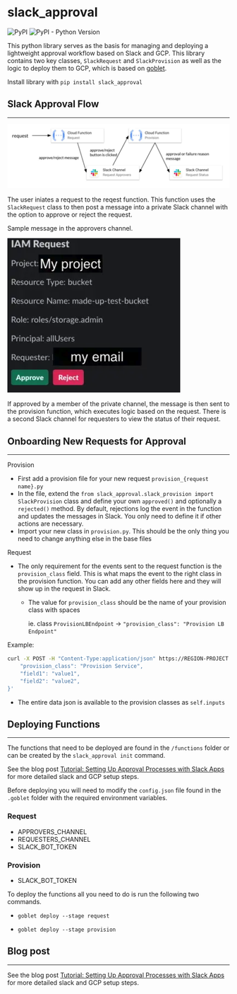 # slack_approval

![PyPI](https://img.shields.io/pypi/v/slack_approval?color=blue&style=plastic)
![PyPI - Python Version](https://img.shields.io/pypi/pyversions/slack_approval?style=plastic)

This python library serves as the basis for managing and deploying a lightweight approval workflow based on Slack and GCP. This library contains two key classes, `SlackRequest` and `SlackProvision` as well as the logic to deploy them to GCP, which is based on [goblet](https://github.com/goblet/goblet). 

Install library with `pip install slack_approval`

## Slack Approval Flow 
______________________

![approval_flow](images/approval_flow.png "Approval Flow")

The user iniates a request to the reqest function. This function uses the `SlackRequest` class to then post a message into a private Slack channel with the option to approve or reject the request. 

Sample message in the approvers channel. 

![sample_message](images/sample_message.png "Sample Message")

If approved by a member of the private channel, the message is then sent to the provision function, which executes logic based on the request. There is a second Slack channel for requesters to view the status of their request.


## Onboarding New Requests for Approval
______________________________________

Provision

  * First add a provision file for your new request `provision_{request name}.py`
  * In the file, extend the `from slack_approval.slack_provision import SlackProvision` 
    class and define your own `approved()` and optionally a `rejected()` method. By default, 
    rejections log the event in the function and updates the messages in Slack. You only 
    need to define it if other actions are necessary.
  * Import your new class in `provision.py`. This should be the only thing you need to change
    anything else in the base files

Request

  * The only requirement for the events sent to the request function is the `provision_class`
    field. This is what maps the event to the right class in the provision function. You can
    add any other fields here and they will show up in the request in Slack.
      * The value for `provision_class` should be the name of your provision class with spaces
        
        ie. class `ProvisionLBEndpoint` -> `"provision_class": "Provision LB Endpoint"`

Example:
``` bash
curl -X POST -H "Content-Type:application/json" https://REGION-PROJECT.cloudfunctions.net/slack-request -d '{
	"provision_class": "Provision Service",
	"field1": "value1",
	"field2": "value2",
}'
```

  * The entire data json is available to the provision classes as `self.inputs`


## Deploying Functions
_______________________

The functions that need to be deployed are found in the `/functions` folder or can be created by the `slack_approval init` command. 

See the blog post [Tutorial: Setting Up Approval Processes with Slack Apps](https://engineering.premise.com/tutorial-setting-up-approval-processes-with-slack-apps-d325aee31763) for more detailed slack and GCP setup steps.

Before deploying you will need to modify the `config.json` file found in the `.goblet` folder with the required environment variables. 

### Request
* APPROVERS_CHANNEL
* REQUESTERS_CHANNEL
* SLACK_BOT_TOKEN

### Provision
* SLACK_BOT_TOKEN

To deploy the functions all you need to do is run the following two commands.

* `goblet deploy --stage request` 

* `goblet deploy --stage provision`

## Blog post
____________
See the blog post [Tutorial: Setting Up Approval Processes with Slack Apps](https://engineering.premise.com/tutorial-setting-up-approval-processes-with-slack-apps-d325aee31763) for more detailed slack and GCP setup steps.